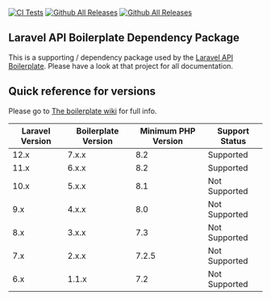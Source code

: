 [![CI Tests](https://github.com/specialtactics/l5-api/actions/workflows/ci.yml/badge.svg?branch=master)](https://github.com/specialtactics/l5-api/actions)
[![Github All Releases](https://img.shields.io/packagist/dt/specialtactics/l5-api.svg)]()
[![Github All Releases](https://img.shields.io/packagist/dm/specialtactics/l5-api.svg)]()

## Laravel API Boilerplate Dependency Package

This is a supporting / dependency package used by the [Laravel API Boilerplate](https://github.com/specialtactics/laravel-api-boilerplate). Please have a look at that project for all documentation.

## Quick reference for versions

Please go to [The boilerplate wiki](https://github.com/specialtactics/laravel-api-boilerplate/wiki) for full info.

| Laravel Version | Boilerplate Version | Minimum PHP Version | Support Status |
|-----------------|---------------------|---------------------|----------------|
| 12.x            | 7.x.x               | 8.2                 | Supported      |
| 11.x            | 6.x.x               | 8.2                 | Supported      |
| 10.x            | 5.x.x               | 8.1                 | Not Supported  |
| 9.x             | 4.x.x               | 8.0                 | Not Supported  |
| 8.x             | 3.x.x               | 7.3                 | Not Supported  |
| 7.x             | 2.x.x               | 7.2.5               | Not Supported  |
| 6.x             | 1.1.x               | 7.2                 | Not Supported  |


